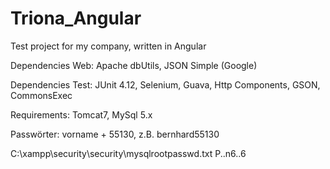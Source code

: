 # Triona_Angular
Test project for my company, written in Angular

Dependencies Web:  Apache dbUtils, JSON Simple (Google)

Dependencies Test: JUnit 4.12, Selenium, Guava, Http Components, GSON, CommonsExec

Requirements: Tomcat7, MySql 5.x

Passwörter: vorname + 55130, z.B. bernhard55130

C:\xampp\security\security\mysqlrootpasswd.txt
P..n6..6

